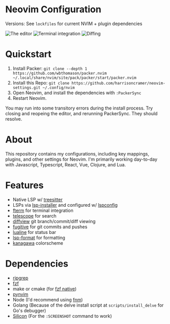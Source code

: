 # Neovim Configuration

Versions: See `lockfiles` for current NVIM + plugin dependencies

![The editor](https://hjc-public.s3.amazonaws.com/nvim3.png)
![Terminal integration](https://hjc-public.s3.amazonaws.com/nvim2.png)
![Diffing](https://hjc-public.s3.amazonaws.com/nvim1.png)

# Quickstart

1. Install Packer: `git clone --depth 1 https://github.com/wbthomason/packer.nvim ~/.local/share/nvim/site/pack/packer/start/packer.nvim`
2. Install this Repo: `git clone https://github.com/harrisoncramer/neovim-settings.git ~/.config/nvim`
3. Open Neovim, and install the dependencies with `:PackerSync`
4. Restart Neovim.

You may run into some transitory errors during the install process. Try closing and reopeing the editor, and rerunning PackerSync. They should resolve.

# About

This repository contains my configurations, including key mappings, plugins, and other settings for Neovim. I'm primarily working day-to-day with Javascript, Typescript, React, Vue, Clojure, and Lua.

# Features

- Native LSP w/ <a href="https://github.com/nvim-treesitter/nvim-treesitter">treesitter</a>
- LSPs via <a href="https://github.com/williamboman/nvim-lsp-installer">lsp-installer</a> and configured w/ <a href="https://github.com/neovim/nvim-lspconfig">lspconfig</a>
- <a href="https://github.com/numToStr/FTerm.nvim">fterm</a> for terminal integration
- <a href="https://github.com/nvim-telescope/telescope.nvim/issues">telescope</a> for search
- <a href="https://github.com/sindrets/diffview.nvim">diffview</a> git branch/commit/diff viewing
- <a href="https://github.com/tpope/vim-fugitive">fugitive</a> for git commits and pushes
- <a href="https://github.com/nvim-lualine/lualine.nvim">lualine</a> for status bar
- <a href="https://github.com/lukas-reineke/lsp-format.nvim">lsp-format</a> for formatting
- <a href="https://github.com/rebelot/kanagawa.nvim">kanagawa</a> colorscheme

# Dependencies

- <a href="https://github.com/BurntSushi/ripgrep">ripgrep</a>
- <a href="https://github.com/junegunn/fzf">fzf</a>
- make or cmake (for <a href="https://github.com/nvim-telescope/telescope-fzf-native.nvim">fzf native</a>)
- <a href="https://github.com/neovim/pynvim">pynvim</a>
- Node (I'd recommend using <a href="https://github.com/Schniz/fnm">fnm</a>)
- Golang (Because of the delve install script at `scripts/install_delve` for Go's debugger)
- <a href="https://github.com/Aloxaf/silicon">Silicon</a> (For the `:SCREENSHOT` command to work)
